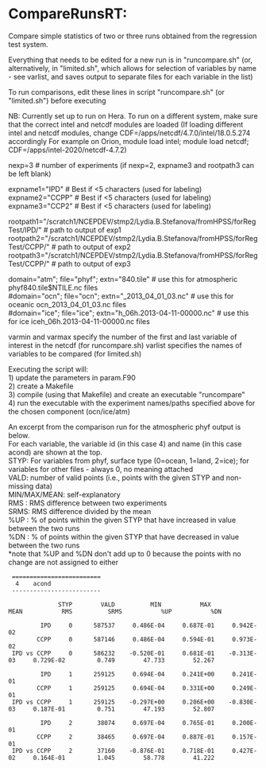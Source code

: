 # CompareRunsRT: 

Compare simple statistics of two or three runs obtained from the regression test system. 

Everything that needs to be edited for a new run is in "runcompare.sh" (or, alternatively, in "limited.sh", which allows for selection of variables by name - see varlist, and saves output to separate files for each variable in the list)

To run comparisons, edit these lines in script "runcompare.sh" (or "limited.sh") before executing

NB: Currently set up to run on Hera. To run on a different system, make sure that the correct intel and netcdf modules are loaded 
(If loading different intel and netcdf modules, change CDF=/apps/netcdf/4.7.0/intel/18.0.5.274 accordingly
For example on Orion, module load intel; module load netcdf; CDF=/apps/intel-2020/netcdf-4.7.2)

nexp=3    # number of experiments (if nexp=2, expname3 and rootpath3 can be left blank)  

expname1="IPD"   # Best if <5 characters (used for labeling)
expname2="CCPP"  # Best if <5 characters (used for labeling)
expname3="CCP2"  # Best if <5 characters (used for labeling)

rootpath1="/scratch1/NCEPDEV/stmp2/Lydia.B.Stefanova/fromHPSS/forRegTest/IPD/"   # path to output of exp1
rootpath2="/scratch1/NCEPDEV/stmp2/Lydia.B.Stefanova/fromHPSS/forRegTest/CCPP/"  # path to output of exp2
rootpath3="/scratch1/NCEPDEV/stmp2/Lydia.B.Stefanova/fromHPSS/forRegTest/CCPP/"  # path to output of exp3

domain="atm"; file="phyf"; extn="840.tile"    # use this for atmospheric phyf840.tile$NTILE.nc  files  
\#domain="ocn"; file="ocn"; extn="_2013_04_01_03.nc"  # use this for oceanic ocn_2013_04_01_03.nc files  
\#domain="ice"; file="ice"; extn="h_06h.2013-04-11-00000.nc"  # use this for ice iceh_06h.2013-04-11-00000.nc files  
  
varmin and varmax specify the number of the first and last variable of interest in the netcdf (for runcompare.sh)
varlist specifies the names of variables to be compared (for limited.sh)

Executing the script will:   
    1) update the parameters in param.F90  
    2) create a Makefile  
    3) compile (using that Makefile) and create an executable "runcompare"  
    4) run the executable with the experiment names/paths specified above for the chosen component (ocn/ice/atm)  
    
An excerpt from the comparison run for the atmospheric phyf output is below.   
For each variable, the variable id (in this case 4) and name (in this case acond) are shown at the top.     
STYP: For variables from phyf, surface type (0=ocean, 1=land, 2=ice); for variables for other files - always 0, no meaning attached    
VALD: number of valid points (i.e., points with the given STYP and non-missing data)     
MIN/MAX/MEAN: self-explanatory   
RMS : RMS difference between two experiments  
SRMS: RMS difference divided by the mean   
%UP : % of points within the given STYP that have increased in value between the two runs   
%DN : % of points within the given STYP that have decreased in value between the two runs   
*note that  %UP and %DN don't add up to 0 because the points with no change are not assigned to either   

```
 =========================
  4    acond                         
 -------------------------
  
              STYP        VALD          MIN           MAX          MEAN           RMS          SRMS           %UP           %DN
  
         IPD     0      587537     0.486E-04     0.687E-01     0.942E-02
        CCPP     0      587146     0.486E-04     0.594E-01     0.973E-02
 IPD vs CCPP     0      586232    -0.520E-01     0.681E-01    -0.313E-03     0.729E-02         0.749        47.733        52.267
  
         IPD     1      259125     0.694E-04     0.241E+00     0.241E-01
        CCPP     1      259125     0.694E-04     0.331E+00     0.249E-01
 IPD vs CCPP     1      259125    -0.297E+00     0.206E+00    -0.830E-03     0.187E-01         0.751        47.193        52.807
  
         IPD     2       38074     0.697E-04     0.765E-01     0.200E-01
        CCPP     2       38465     0.697E-04     0.887E-01     0.157E-01
 IPD vs CCPP     2       37160    -0.876E-01     0.718E-01     0.427E-02     0.164E-01         1.045        58.778        41.222
 ```
